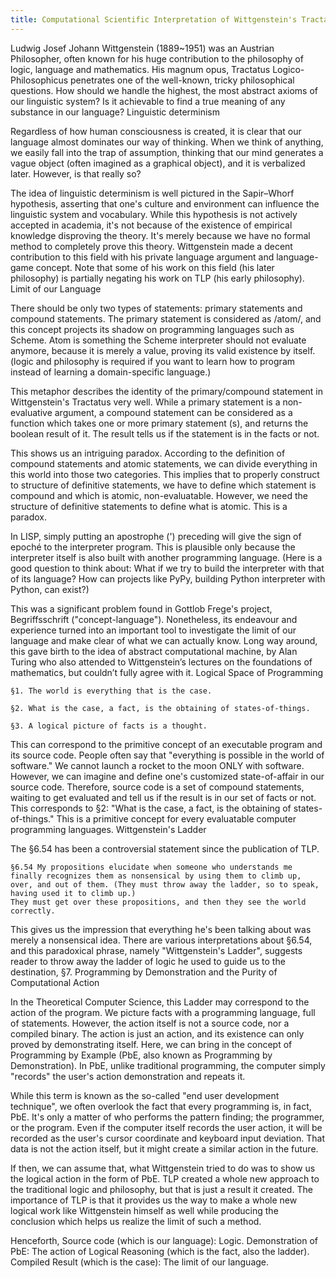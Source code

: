 ```yaml
---
title: Computational Scientific Interpretation of Wittgenstein's Tractatus Logico-Philosophicus and his 'Ladder'
---
```


Ludwig Josef Johann Wittgenstein (1889~1951) was an Austrian Philosopher, often known for his huge contribution to the philosophy of logic, language and mathematics. His magnum opus, Tractatus Logico-Philosophicus penetrates one of the well-known, tricky philosophical questions. How should we handle the highest, the most abstract axioms of our linguistic system? Is it achievable to find a true meaning of any substance in our language?
Linguistic determinism

Regardless of how human consciousness is created, it is clear that our language almost dominates our way of thinking. When we think of anything, we easily fall into the trap of assumption, thinking that our mind generates a vague object (often imagined as a graphical object), and it is verbalized later. However, is that really so?

The idea of linguistic determinism is well pictured in the Sapir–Whorf hypothesis, asserting that one's culture and environment can influence the linguistic system and vocabulary. While this hypothesis is not actively accepted in academia, it's not because of the existence of empirical knowledge disproving the theory. It's merely because we have no formal method to completely prove this theory. Wittgenstein made a decent contribution to this field with his private language argument and language-game concept. Note that some of his work on this field (his later philosophy) is partially negating his work on TLP (his early philosophy).
Limit of our Language

There should be only two types of statements: primary statements and compound statements. The primary statement is considered as /atom/, and this concept projects its shadow on programming languages such as Scheme. Atom is something the Scheme interpreter should not evaluate anymore, because it is merely a value, proving its valid existence by itself. (logic and philosophy is required if you want to learn how to program instead of learning a domain-specific language.)

This metaphor describes the identity of the primary/compound statement in Wittgenstein's Tractatus very well. While a primary statement is a non-evaluative argument, a compound statement can be considered as a function which takes one or more primary statement (s), and returns the boolean result of it. The result tells us if the statement is in the facts or not.

This shows us an intriguing paradox. According to the definition of compound statements and atomic statements, we can divide everything in this world into those two categories. This implies that to properly construct to structure of definitive statements, we have to define which statement is compound and which is atomic, non-evaluatable. However, we need the structure of definitive statements to define what is atomic. This is a paradox.

In LISP, simply putting an apostrophe (') preceding will give the sign of epoché to the interpreter program. This is plausible only because the interpreter itself is also built with another programming language. (Here is a good question to think about: What if we try to build the interpreter with that of its language? How can projects like PyPy, building Python interpreter with Python, can exist?)

This was a significant problem found in Gottlob Frege's project, Begriffsschrift ("concept-language"). Nonetheless, its endeavour and experience turned into an important tool to investigate the limit of our language and make clear of what we can actually know. Long way around, this gave birth to the idea of abstract computational machine, by Alan Turing who also attended to Wittgenstein’s lectures on the foundations of mathematics, but couldn’t fully agree with it.
Logical Space of Programming

    §1. The world is everything that is the case.

    §2. What is the case, a fact, is the obtaining of states-of-things.

    §3. A logical picture of facts is a thought.

This can correspond to the primitive concept of an executable program and its source code. People often say that "everything is possible in the world of software." We cannot launch a rocket to the moon ONLY with software. However, we can imagine and define one's customized state-of-affair in our source code. Therefore, source code is a set of compound statements, waiting to get evaluated and tell us if the result is in our set of facts or not. This corresponds to §2: "What is the case, a fact, is the obtaining of states-of-things." This is a primitive concept for every evaluatable computer programming languages.
Wittgenstein's Ladder

The §6.54 has been a controversial statement since the publication of TLP.

    §6.54 My propositions elucidate when someone who understands me finally recognizes them as nonsensical by using them to climb up, over, and out of them. (They must throw away the ladder, so to speak, having used it to climb up.)
    They must get over these propositions, and then they see the world correctly.

This gives us the impression that everything he's been talking about was merely a nonsensical idea. There are various interpretations about §6.54, and this paradoxical phrase, namely "Wittgenstein's Ladder", suggests reader to throw away the ladder of logic he used to guide us to the destination, §7.
Programming by Demonstration and the Purity of Computational Action

In the Theoretical Computer Science, this Ladder may correspond to the action of the program. We picture facts with a programming language, full of statements. However, the action itself is not a source code, nor a compiled binary. The action is just an action, and its existence can only proved by demonstrating itself. Here, we can bring in the concept of Programming by Example (PbE, also known as Programming by Demonstration). In PbE, unlike traditional programming, the computer simply "records" the user's action demonstration and repeats it.

While this term is known as the so-called "end user development technique", we often overlook the fact that every programming is, in fact, PbE. It's only a matter of who performs the pattern finding; the programmer, or the program. Even if the computer itself records the user action, it will be recorded as the user's cursor coordinate and keyboard input deviation. That data is not the action itself, but it might create a similar action in the future.

If then, we can assume that, what Wittgenstein tried to do was to show us the logical action in the form of PbE. TLP created a whole new approach to the traditional logic and philosophy, but that is just a result it created. The importance of TLP is that it provides us the way to make a whole new logical work like Wittgenstein himself as well while producing the conclusion which helps us realize the limit of such a method.

Henceforth, Source code (which is our language): Logic. Demonstration of PbE: The action of Logical Reasoning (which is the fact, also the ladder). Compiled Result (which is the case): The limit of our language.
